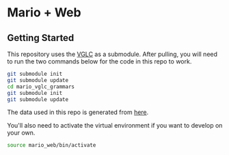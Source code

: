 # Mario + Web

## Getting Started

This repository uses the [VGLC](https://github.com/TheVGLC/TheVGLC.git) as a submodule. After pulling, you will need to run the two commands below for the code in this repo to work.

```bash
git submodule init
git submodule update
cd mario_vglc_grammars
git submodule init
git submodule update
```

The data used in this repo is generated from [here](https://github.com/bi3mer/mario_map_elites). 

You'll also need to activate the virtual environment if you want to develop on your own.

```bash
source mario_web/bin/activate
```